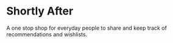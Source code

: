 # Shortly After

A one stop shop for everyday people to share and keep track of recommendations and wishlists.
